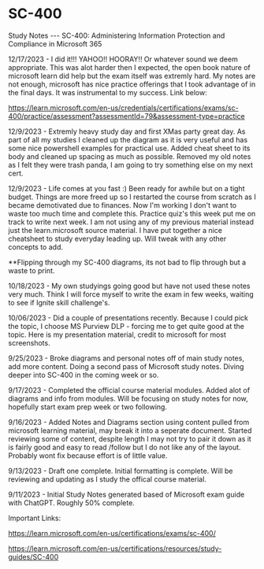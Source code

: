 # SC-400
Study Notes --- SC-400: Administering Information Protection and Compliance in Microsoft 365

12/17/2023 - I did it!!! YAHOO!! HOORAY!! Or whatever sound we deem appropriate. This was alot harder then I expected, the open book nature of microsoft learn did help but the exam itself was extremly hard. My notes are not enough, microsoft has nice practice offerings that I took advantage of in the final days. It was instrumental to my success. Link below:

https://learn.microsoft.com/en-us/credentials/certifications/exams/sc-400/practice/assessment?assessmentId=79&assessment-type=practice


12/9/2023 - Extremly heavy study day and first XMas party great day. As part of all my studies I cleaned up the diagram as it is very useful and has some nice powershell examples for practical use. Added cheat sheet to its body and cleaned up spacing as much as possible. Removed my old notes as I felt they were trash panda, I am going to try something else on my next cert.

12/9/2023 - Life comes at you fast :) Been ready for awhile but on a tight budget. Things are more freed up so I restarted the course from scratch as I became demotivated due to finances. Now I'm working I don't want to waste too much time and complete this. Practice quiz's this week put me on track to write next week. I am not using any of my previous material instead just the learn.microsoft source material. I have put together a nice cheatsheet to study everyday leading up. Will tweak with any other concepts to add. 

**Flipping through my SC-400 diagrams, its not bad to flip through but a waste to print.

10/18/2023 - My own studyings going good but have not used these notes very much. Think I will force myself to write the exam in few weeks, waiting to see if Ignite skill challenge's.

10/06/2023 - Did a couple of presentations recently. Because I could pick the topic, I choose MS Purview DLP - forcing me to get quite good at the topic. Here is my presentation material, credit to microsoft for most screenshots.

9/25/2023 - Broke diagrams and personal notes off of main study notes, add more content. Doing a second pass of Microsoft study notes. Diving deeper into SC-400 in the coming week or so.

9/17/2023 - Completed the official course material modules. Added alot of diagrams and info from modules. Will be focusing on study notes for now, hopefully start exam prep week or two following.

9/16/2023 - Added Notes and Diagrams section using content pulled from microsoft learning material, may break it into a seperate document. Started reviewing some of content, despite length I may not try to pair it down as it is fairly good and easy to read /follow but I do not like any of the layout. Probably wont fix because effort is of little value.

9/13/2023 - Draft one complete. Initial formatting is complete. Will be reviewing and updating as I study the offical course material. 

9/11/2023 - Initial Study Notes generated based of Microsoft exam guide with ChatGPT. Roughly 50% complete.




Important Links:

https://learn.microsoft.com/en-us/certifications/exams/sc-400/

https://learn.microsoft.com/en-us/certifications/resources/study-guides/SC-400


